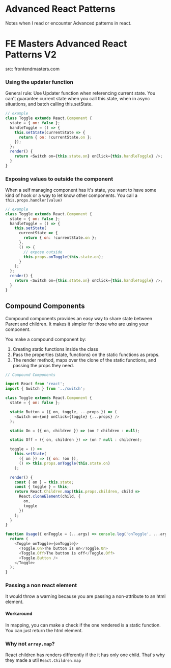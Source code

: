 # Advanced React Patterns

Notes when I read or encounter Advanced patterns in react.

# FE Masters Advanced React Patterns V2

src: frontendmasters.com

### Using the updater function

General rule: Use Updater function when referencing current state. You can't guarantee current state when you call this.state, when in async situations, and batch calling this.setState.

```js
// example
class Toggle extends React.Component {
  state = { on: false };
  handleToggle = () => {
    this.setState(currentState => {
      return { on: !currentState.on };
    });
  };
  render() {
    return <Switch on={this.state.on} onClick={this.handleToggle} />;
  }
}
```

### Exposing values to outside the component

When a self managing component has it's state, you want to have some kind of hook or a way to let know other components. You call a `this.props.handler(value)`

```js
// example
class Toggle extends React.Component {
  state = { on: false };
  handleToggle = () => {
    this.setState(
      currentState => {
        return { on: !currentState.on };
      },
      () => {
        // expose outside
        this.props.onToggle(this.state.on);
      }
    );
  };
  render() {
    return <Switch on={this.state.on} onClick={this.handleToggle} />;
  }
}
```

## Compound Components

Compound components provides an easy way to share state between Parent and children. It makes it simpler for those who are using your component.

You make a compound component by:

1. Creating static functions inside the class
2. Pass the properties (state, functions) on the static functions as props.
3. The render method, maps over the clone of the static functions, and passing the props they need.

```js
// Compound Components

import React from 'react';
import { Switch } from '../switch';

class Toggle extends React.Component {
  state = { on: false };

  static Button = ({ on, toggle, ...props }) => (
    <Switch on={on} onClick={toggle} {...props} />
  );

  static On = ({ on, children }) => (on ? children : null);

  static Off = ({ on, children }) => (on ? null : children);

  toggle = () =>
    this.setState(
      ({ on }) => ({ on: !on }),
      () => this.props.onToggle(this.state.on)
    );

  render() {
    const { on } = this.state;
    const { toggle } = this;
    return React.Children.map(this.props.children, child =>
      React.cloneElement(child, {
        on,
        toggle
      })
    );
  }
}

function Usage({ onToggle = (...args) => console.log('onToggle', ...args) }) {
  return (
    <Toggle onToggle={onToggle}>
      <Toggle.On>The button is on</Toggle.On>
      <Toggle.Off>The button is off</Toggle.Off>
      <Toggle.Button />
    </Toggle>
  );
}
```

### Passing a non react element

It would throw a warning because you are passing a non-attribute to an html element.

#### Workaround

In mapping, you can make a check if the one rendered is a static function. You can just return the html element.

### Why not `array.map`?

React children has renders differently if the it has only one child. That's why they made a util `React.Children.map`
